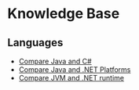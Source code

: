# Knowledge Base
## Languages
* [Compare Java and C#](Java_vs_CSharp.md)
* [Compare Java and .NET Platforms](Java_Net_Platform.md)
* [Compare JVM and .NET runtime](JVM_vs_NetRuntime.md)
